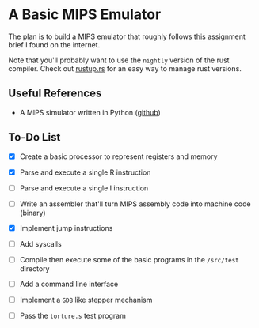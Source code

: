 A Basic MIPS Emulator
=====================

The plan is to build a MIPS emulator that roughly follows [this][1] assignment
brief I found on the internet.

Note that you'll probably want to use the `nightly` version of the rust
compiler. Check out [rustup.rs][rustup] for an easy way to manage rust
versions.

Useful References
-----------------

- A MIPS simulator written in Python ([github][2])


To-Do List
----------

- [x] Create a basic processor to represent registers and memory
- [x] Parse and execute a single R instruction
- [ ] Parse and execute a single I instruction
- [ ] Write an assembler that'll turn MIPS assembly code into machine code
      (binary)
- [x] Implement jump instructions
- [ ] Add syscalls
- [ ] Compile then execute some of the basic programs in the `/src/test`
      directory
- [ ] Add a command line interface
- [ ] Implement a `GDB` like stepper mechanism
- [ ] Pass the `torture.s` test program


[1]: http://web.stanford.edu/class/ee182/Projects/PA2/pa2.html
[2]: https://github.com/maguire/MIPS-Simulator
[rustup]: https://www.rustup.rs/
